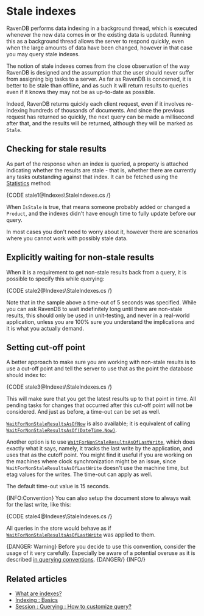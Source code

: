 # Stale indexes

RavenDB performs data indexing in a background thread, which is executed whenever the new data comes in or the existing data is updated. Running this as a background thread allows the server to respond quickly, even when the large amounts of data have been changed, however in that case you may query stale indexes.

The notion of stale indexes comes from the close observation of the way RavenDB is designed and the assumption that the user should never suffer from assigning big tasks to a server. As far as RavenDB is concerned, it is better to be stale than offline, and as such it will return results to queries even if it knows they may not be as up-to-date as possible.

Indeed, RavenDB returns quickly each client request, even if it involves re-indexing hundreds of thousands of documents. And since the previous request has returned so quickly, the next query can be made a millisecond after that, and the results will be returned, although they will be marked as `Stale`.

## Checking for stale results

As part of the response when an index is queried, a property is attached indicating whether the results are stale - that is, whether there are currently any tasks outstanding against that index. It can be fetched using the [Statistics](../client-api/session/querying/how-to-get-query-statistics) method:

{CODE stale1@Indexes\StaleIndexes.cs /}

When `IsStale` is true, that means someone probably added or changed a `Product`, and the indexes didn't have enough time to fully update before our query.

In most cases you don't need to worry about it, however there are scenarios where you cannot work with possibly stale data.

## Explicitly waiting for non-stale results

When it is a requirement to get non-stale results back from a query, it is possible to specify this while querying:

{CODE stale2@Indexes\StaleIndexes.cs /}

Note that in the sample above a time-out of 5 seconds was specified. While you can ask RavenDB to wait indefinitely long until there are non-stale results, this should only be used in unit-testing, and never in a real-world application, unless you are 100% sure you understand the implications and it is what you actually demand.

## Setting cut-off point

A better approach to make sure you are working with non-stale results is to use a cut-off point and tell the server to use that as the point the database should index to:

{CODE stale3@Indexes\StaleIndexes.cs /}

This will make sure that you get the latest results up to that point in time. All pending tasks for changes that occurred after this cut-off point will not be considered. And just as before, a time-out can be set as well.

[`WaitForNonStaleResultsAsOfNow`](../client-api/session/querying/how-to-customize-query#waitfornonstaleresultsasofnow) is also available; it is equivalent of calling [`WaitForNonStaleResultsAsOf(DateTime.Now)`](../client-api/session/querying/how-to-customize-query#waitfornonstaleresultsasof).

Another option is to use [`WaitForNonStaleResultsAsOfLastWrite`](../client-api/session/querying/how-to-customize-query#waitfornonstaleresultsasoflastwrite), which does exactly what it says, namely, it tracks the last write by the application, and uses that as the cutoff point. You might find it useful if you are working on the machines where clock synchronization might be an issue, since `WaitForNonStaleResultsAsOfLastWrite` doesn't use the machine time, but etag values for the writes. The time-out can apply as well.

The default time-out value is 15 seconds.

{INFO:Convention}
You can also setup the document store to always wait for the last write, like this:

{CODE stale4@Indexes\StaleIndexes.cs /}

All queries in the store would behave as if [`WaitForNonStaleResultsAsOfLastWrite`](../client-api/session/querying/how-to-customize-query#waitfornonstaleresultsasoflastwrite) was applied to them.

{DANGER: Warning}
Before you decide to use this convention, consider the usage of it very carefully. Especially be aware of a potential overuse as it is described [in querying conventions](../client-api/configuration/conventions/querying#defaultqueryingconsistency).
{DANGER/}
{INFO/}



## Related articles

- [What are indexes?](../indexes/what-are-indexes)
- [Indexing : Basics](../indexes/indexing-basics)
- [Session : Querying : How to customize query?](../client-api/session/querying/how-to-customize-query)
